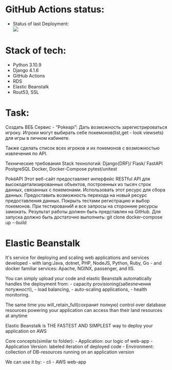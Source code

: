 # GitHub Actions status:
 - Status of last Deployment: <br>
<img src="https://github.com/n-varvonets/poke-api/workflows/CI-CD-PokeApi-to-AWS-ElasticBeanstalk/badge.svg?branch=main"><br>

# Stack of tech:
- Python 3.10.9
- Django 4.1.6
- GitHub Actions
- RDS
- Elastic Beanstalk
- Rout53, SSL

# Task:
Создать ВЕБ Сервис - “Pokeapi”:
Дать возможность зарегистрироваться игроку.
Игроки могут выбирать себе покемонов(list,get - look viewsets) для игры в личном кабинете.

Также сделать список всех игроков и их покемонов с возможностью  извлечения по API.

Технические требования
Stack технологий:
Django(DRF)/ Flask/ FastAPI
PostgreSQL
Docker, Docker-Compose
pytest/unitest

PokéAPI Этот веб-сайт предоставляет интерфейс RESTful API для высокодетализированных объектов, построенных из тысяч
строк данных, связанных с покемонами. Использовать этот ресурс для сбора данных. Предоставить возможность перехода  на новый ресурс предоставления данных.
Покрыть тестами регистрацию и выбор покемонов. При тестированиИ и все запросы на сторонние ресурсы замокать.
Результат работы должен быть представлен на GitHub. Для запуска должно быть достаточно выполнить:
git clone
docker-compose up --build

#  Elastic Beanstalk
It's service for deploying and scaling web applications and services developed
    - with lang:Java, dotnet, PHP, NodeJS, Python, Ruby, Go 
    - and docker familiar services: Apache, NGINX, passenger, and IIS.

You can simply upload your code and elastic Beanstalk automatically handles the deployment from:
    - capacity provisioning(забезпечення потужності),
    - load balancing,
    - auto-scaling applications,
    - health monitoring.

The same time you will_retain_full(сохранит полную) control over database
resources powering your application can access than their land resources at anytime

Elastic Beanstalk is THE FASTEST AND SIMPLEST way to deploy your application on AWS

Core concepts(similar to folder):
    - Application: our logic of web-app
    - Application Version: labeled iteration of deployed code
    - Environment: collection of DB-resources running on an application version

We can use it by:
       - cli
       - AWS web-app